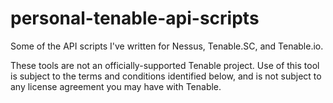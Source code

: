# personal-tenable-api-scripts
Some of the API scripts I've written for Nessus, Tenable.SC, and Tenable.io.


These tools are not an officially-supported Tenable project.
Use of this tool is subject to the terms and conditions identified below, and is not subject to any license agreement you may have with Tenable.

